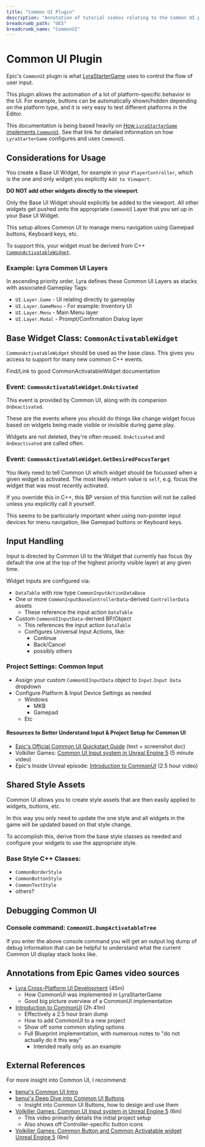```yaml
---
title: "Common UI Plugin"
description: "Annotation of tutorial videos relating to the Common UI plugin for Unreal Engine 5"
breadcrumb_path: "UE5"
breadcrumb_name: "CommonUI"
---
```



# Common UI Plugin

Epic's `CommonUI` plugin is what
[LyraStarterGame](../LyraStarterGame/)
uses to control the flow of user input.

This plugin allows the automation of a lot of platform-specific behavior in the UI.
For example, buttons can be automatically shown/hidden depending on the platform
type, and it is very easy to test different platforms in the Editor.

This documentation is being based heavily on
[How `LyraStarterGame` implements `CommonUI`](/UE5/LyraStarterGame/CommonUI/).
See that link for detailed information on how `LyraStarterGame` configures and uses `CommonUI`.


## Considerations for Usage

You create a Base UI Widget, for example in your `PlayerController`,
which is the one and only widget you explicitly `Add to Viewport`.

**DO NOT add other widgets directly to the viewport**.

Only the Base UI Widget should explicitly be added to the viewport.
All other widgets get pushed onto the appropriate `CommonUI` Layer that you set up in your Base UI Widget.

This setup allows Common UI to manage menu navigation using Gamepad buttons, Keyboard keys, etc.

To support this, your widget must be derived from C++ [`CommonActivatableWidget`](#CommonActivatableWidget).


### Example: Lyra Common UI Layers

In ascending priority order, Lyra defines these Common UI Layers as stacks with associated Gameplay Tags:

- `UI.Layer.Game` - UI relating directly to gameplay
- `UI.Layer.GameMenu` - For example: Inventory UI
- `UI.Layer.Menu` - Main Menu layer
- `UI.Layer.Modal` - Prompt/Confirmation Dialog layer


<a id="CommonActivatableWidget"></a>
## Base Widget Class: `CommonActivatableWidget`

`CommonActivatableWidget` should be used as the base class.
This gives you access to support for many new common C++ events.

<todo-p>
Find/Link to good CommonActivatableWidget documentation
</todo-p>


### Event: `CommonActivatableWidget`.`OnActivated`

This event is provided by Common UI, along with its companion `OnDeactivated`.

These are the events where you should do things like change widget focus based on widgets being made
visible or invisible during game play.

Widgets are not deleted, they're often reused. `OnActivated` and `OnDeactivated` are called often.


### Event: `CommonActivatableWidget`.`GetDesiredFocusTarget`

You likely need to tell Common UI which widget should be focussed when a given widget is activated.
The most likely return value is `self`, e.g. focus the widget that was most recently activated.

If you override this in C++, this BP version of this function will not be called
unless you explicitly call it yourself.

This seems to be particularly important when using non-pointer input devices for menu navigation,
like Gamepad buttons or Keyboard keys.


## Input Handling

Input is directed by Common UI to the Widget that currently has focus
(by default the one at the top of the highest priority visible layer)
at any given time.

Widget inputs are configured via:

- `DataTable` with row type `CommonInputActionDataBase`
- One or more `CommonInputBaseControllerData`-derived `ControllerData` assets
  - These reference the input action `DataTable`
- Custom `CommonUIInputData`-derived BP/Object
  - This references the input action `DataTable`
  - Configures Universal Input Actions, like:
    - Continue
    - Back/Cancel
    - possibly others


### Project Settings: Common Input

- Assign your custom `CommonUIInputData` object to `Input`.`Input Data` dropdown
- Configure Platform & Input Device Settings as needed
  - Windows
    - MKB
    - Gamepad
  - Etc


#### Resources to Better Understand Input & Project Setup for Common UI

- [Epic's Official Common UI Quickstart Guide](https://docs.unrealengine.com/5.0/en-US/common-ui-quickstart-guide-for-unreal-engine/) (text + screenshot doc)
- Volkiller Games: [Common UI Input system in Unreal Engine 5](https://youtu.be/q05jmFyeb0c) (5 minute video)
- Epic's Inside Unreal episode: [Introduction to CommonUI](./Annotations/EpicGames-Introduction-to-CommonUI) (2.5 hour video)


## Shared Style Assets

Common UI allows you to create style assets that are then easily applied to widgets,
buttons, etc.

In this way you only need to update the one style and all widgets in the game will be
updated based on that style change.

To accomplish this, derive from the base style classes as needed and configure your
widgets to use the appropriate style.

### Base Style C++ Classes:
- `CommonBorderStyle`
- `CommonButtonStyle`
- `CommonTextStyle`
- others?


## Debugging Common UI

### Console command: `CommonUI.DumpActivatableTree`

If you enter the above console command you will get an output log dump of debug information
that can be helpful to understand what the current Common UI display stack looks like.


<a id="Annotations"></a>
<a id="Annotations_EpicGames"></a>
## Annotations from Epic Games video sources

- [Lyra Cross-Platform UI Development](./Annotations/EpicGames-Lyra-Cross-Platform-UI-Development) (45m)
  - How CommonUI was implemented in LyraStarterGame
  - Good big picture overview of a CommonUI implementation
- [Introduction to CommonUI](./Annotations/EpicGames-Introduction-to-CommonUI) (2h 41m)
  - Effectively a 2.5 hour brain dump
  - How to add CommonUI to a new project
  - Show off some common styling options
  - Full Blueprint implementation, with numerous notes to "do not actually do it this way"
    - Intended really only as an example


<a id="Annotations_Other"></a>


## External References

For more insight into Common UI, I recommend:

- [benui's Common UI Intro](https://benui.ca/unreal/common-ui-intro/)
- [benui's Deep Dive into Common UI Buttons](https://benui.ca/unreal/common-ui-button/)
  - Insight into Common UI Buttons, how to design and use them
- [Volkiller Games: Common UI Input system in Unreal Engine 5](https://youtu.be/q05jmFyeb0c) (6m)
  - This video primarily details the initial project setup
  - Also shows off Controller-specific button icons
- [Volkiller Games: Common Button and Common Activatable widget Unreal Engine 5](https://youtu.be/HUGtsOqTIp8) (6m)

